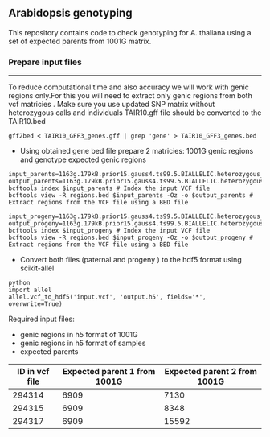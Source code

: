 ## Arabidopsis genotyping 
This repository contains code to check genotyping for A. thaliana using a set of expected parents from 1001G matrix. 

### Prepare input files
------
To reduce computational time and also accuracy we will work with genic regions only.For this you will need to extract only genic regions from both vcf matricies . Make sure you use updated SNP matrix without heterozygous calls and individuals
TAIR10.gff file should be converted to the TAIR10.bed

```
gff2bed < TAIR10_GFF3_genes.gff | grep 'gene' > TAIR10_GFF3_genes.bed
```
- Using obtained gene bed file prepare 2 matricies: 1001G genic regions and genotype expected genic regions
```
input_parents=1163g.179kB.prior15.gauss4.ts99.5.BIALLELIC.heterozygous_acc_removed.hetmasked.vcf.gz
output_parents=1163g.179kB.prior15.gauss4.ts99.5.BIALLELIC.heterozygous_acc_removed.hetmasked.genes.vcf.gz
bcftools index $input_parents # Index the input VCF file
bcftools view -R regions.bed $input_parents -Oz -o $output_parents # Extract regions from the VCF file using a BED file
```
```
input_progeny=1163g.179kB.prior15.gauss4.ts99.5.BIALLELIC.heterozygous_acc_removed.hetmasked.vcf.gz
output_progeny=1163g.179kB.prior15.gauss4.ts99.5.BIALLELIC.heterozygous_acc_removed.hetmasked.genes.vcf.gz
bcftools index $input_progeny # Index the input VCF file
bcftools view -R regions.bed $input_progeny -Oz -o $output_progeny # Extract regions from the VCF file using a BED file
```
- Convert both files (paternal and progeny ) to the hdf5 format using scikit-allel
```
python
import allel
allel.vcf_to_hdf5('input.vcf', 'output.h5', fields='*', overwrite=True)
```

Required input files:
- genic regions in h5 format of 1001G
- genic regions in h5 format of samples 
- expected parents

| ID in vcf file | Expected parent 1 from 1001G | Expected parent 2 from 1001G |
|----------------|------------------------------|------------------------------|
| 294314         | 6909                         | 7130                         |
| 294315         | 6909                         | 8348                         |
| 294317         | 6909                         | 15592                        |
